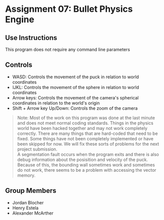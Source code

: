Assignment 07: Bullet Physics Engine
====================================

Use Instructions
---------------------
This program does not require any command line parameters

Controls
---------------------
- WASD: Controls the movement of the puck in relation to world coordinates
- IJKL: Controls the movement of the sphere in relation to world coordinates
- Arrow keys: Controls the movement of the camera's spherical coordinates in relation to the world's origin
- Shift + Arrow key Up/Down: Controls the zoom of the camera


> Note: Most of the work on this program was done at the last minute and does not meet normal coding standards.
> Things in the physics world have been hacked together and may not work completely correctly.
> There are many things that are hard-coded that need to be fixed.
> Some things have not been completely implemented or have been skipped for now.
> We will fix these sorts of problems for the next project submission.  
> A segmentation fault occurs when the program exits and there is also debug information about the posisition and velocity of the puck.
> Because of this, the bounding wall sometimes work and sometimes do not work, there seems to be a problem with accessing the vector memory.

Group Members
--------------------- 
- Jordan Blocher  
- Henry Estela  
- Alexander McArther
